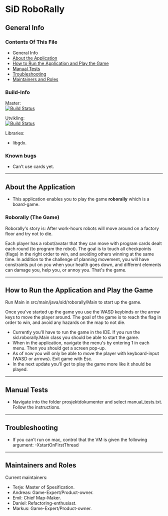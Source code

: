 # SiD RoboRally 

## General Info

### Contents Of This File

 * General Info
 * [About the Application](#build-info)
 * [How to Run the Application and Play the Game](#how-to-run-the-application-and-play-the-game)
 * [Manual Tests](#manual-tests)
 * [Troubleshooting](#troubleshooting)
 * [Maintainers and Roles](#maintainers-and-roles)

### Build-Info

Master:<br/>
[![Build Status](https://travis-ci.com/inf112-v21/SiD.svg?branch=master)](https://travis-ci.com/inf112-v21/SiD)

Utvikling: <br/>
[![Build Status](https://travis-ci.com/inf112-v21/SiD.svg?branch=utvikling)](https://travis-ci.com/inf112-v21/SiD)

Libraries:
- libgdx. 

### Known bugs
* Can't use cards yet.

***

## About the Application

* This application enables you to play the game **roborally** which is a board-game.

### Roborally (The Game)

<p>Roborally's story is: After work-hours robots will move around on a factory floor and try not to die.<p/>
<p>Each player has a robot/avatar that they can move with program cards dealt each round (to program the robot).
  The goal is to touch all checkpoints (flags) in the right order to win, and avoiding others winning at the same time.
  In addition to the challenge of planning movement, you will have constraints put on you when your health goes down, and
  different elements can damage you, help you, or annoy you. That's the game.</p>

***

## How to Run the Application and Play the Game
<p>Run Main in src/main/java/sid/roborally/Main to start up the game.</p>

<p>Once you've started up the game you use the WASD keybinds or the arrow keys to move the player around.
The goal of the game is to reach the flag in order to win, and avoid any hazards on the map to not die.</p>

* Currently you'll have to run the game in the IDE. If you run the sid.roborally.Main class you should be able to start the game.
* When in the application, navigate the menu's by entering 1 in each menu. Then you should get a screen pop-up.
* As of now you will only be able to move the player with keyboard-input (WASD or arrows). Exit game with Esc.
* In the next update you'll get to play the game more like it should be played.

***

## Manual Tests

* Navigate into the folder prosjektdokumenter and select manual_tests.txt. Follow the instructions.

***

## Troubleshooting
 * If you can't run on mac, control that the VM is given the following argument: -XstartOnFirstThread

***

## Maintainers and Roles

Current maintainers:
 * Terje: Master of Spesification.
 * Andreas: Game-Expert/Product-owner.
 * Emil: Chief Map-Maker.
 * Daniel: Refactoring-enthusiast.
 * Markus: Game-Expert/Product-owner.
